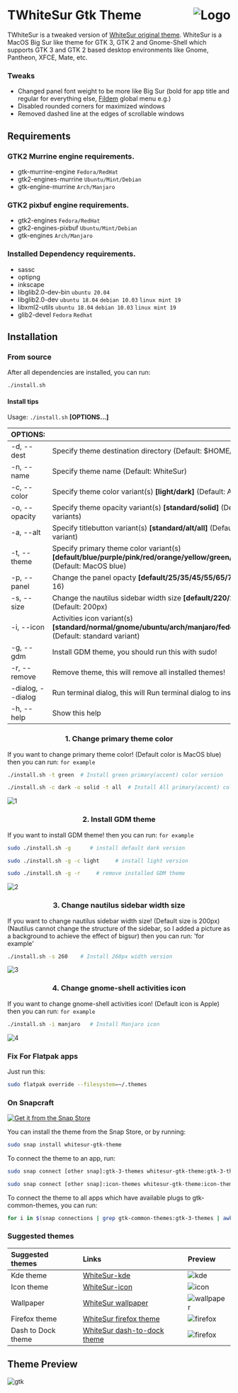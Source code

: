 <img src="https://github.com/vinceliuice/Sierra-gtk-theme/blob/imgs/logo.png" alt="Logo" align="right" /> TWhiteSur Gtk Theme
======

TWhiteSur is a tweaked version of [WhiteSur original theme](https://github.com/vinceliuice/WhiteSur-gtk-theme).
WhiteSur is a MacOS Big Sur like theme for GTK 3, GTK 2 and Gnome-Shell which supports GTK 3 and GTK 2 based desktop environments like Gnome, Pantheon, XFCE, Mate, etc.

### Tweaks

- Changed panel font weight to be more like Big Sur (bold for app title and regular for everything else, [Fildem](https://github.com/gonzaarcr/Fildem) global menu e.g.)
- Disabled rounded corners for maximized windows
- Removed dashed line at the edges of scrollable windows

## Requirements
### GTK2 Murrine engine requirements.

- gtk-murrine-engine  `Fedora/RedHat`
- gtk2-engines-murrine  `Ubuntu/Mint/Debian`
- gtk-engine-murrine  `Arch/Manjaro`

### GTK2 pixbuf engine requirements.

- gtk2-engines  `Fedora/RedHat`
- gtk2-engines-pixbuf  `Ubuntu/Mint/Debian`
- gtk-engines  `Arch/Manjaro`

### Installed Dependency requirements.

- sassc
- optipng
- inkscape
- libglib2.0-dev-bin  `ubuntu 20.04`
- libglib2.0-dev  `ubuntu 18.04` `debian 10.03` `linux mint 19`
- libxml2-utils  `ubuntu 18.04` `debian 10.03` `linux mint 19`
- glib2-devel  `Fedora` `Redhat`

## Installation

### From source

After all dependencies are installed, you can run:
```bash
./install.sh
```
#### Install tips

Usage:  `./install.sh`  **[OPTIONS...]**

|  OPTIONS:           | |
|:--------------------|:-------------|
|-d, --dest           | Specify theme destination directory (Default: $HOME/.themes)|
|-n, --name           | Specify theme name (Default: WhiteSur)|
|-c, --color          | Specify theme color variant(s) **[light/dark]** (Default: All variants)|
|-o, --opacity        | Specify theme opacity variant(s) **[standard/solid]** (Default: All variants)|
|-a, --alt            | Specify titlebutton variant(s) **[standard/alt/all]** (Default: standard variant)|
|-t, --theme          | Specify primary theme color variant(s) **[default/blue/purple/pink/red/orange/yellow/green/grey/all]** (Default: MacOS blue)|
|-p, --panel          | Change the panel opacty **[default/25/35/45/55/65/75/85]** (Default: 16)|
|-s, --size           | Change the nautilus sidebar width size **[default/220/240/260/280]** (Default: 200px)|
|-i, --icon           | Activities icon variant(s) **[standard/normal/gnome/ubuntu/arch/manjaro/fedora/debian/void]** (Default: standard variant)|
|-g, --gdm            | Install GDM theme, you should run this with sudo!|
|-r, --remove         | Remove theme, this will remove all installed themes!|
|-dialog, --dialog    | Run terminal dialog, this will Run terminal dialog to install themes!|
|-h, --help           | Show this help|

### <p align="center" > 1. Change primary theme color </p>
If you want to change primary theme color! (Default color is MacOS blue)
then you can run: `for example`
```bash
./install.sh -t green  # Install green primary(accent) color version

./install.sh -c dark -o solid -t all  # Install All primary(accent) color dark solid versions
```
![1](https://github.com/vinceliuice/WhiteSur-gtk-theme/blob/pictures/pictures/install-tip-01.png)

### <p align="center" > 2. Install GDM theme </p>
If you want to install GDM theme!
then you can run: `for example`
```bash
sudo ./install.sh -g      # install default dark version

sudo ./install.sh -g -c light     # install light version

sudo ./install.sh -g -r     # remove installed GDM theme
```
![2](https://github.com/vinceliuice/WhiteSur-gtk-theme/blob/pictures/pictures/install-tip-02.png)

### <p align="center" > 3. Change nautilus sidebar width size </p>
If you want to change nautilus sidebar width size! (Default size is 200px)
(Nautilus cannot change the structure of the sidebar, so I added a picture as a background to achieve the effect of bigsur)
then you can run: 'for example'
```bash
./install.sh -s 260    # Install 260px width version
```
![3](https://github.com/vinceliuice/WhiteSur-gtk-theme/blob/pictures/pictures/install-tip-03.png)

### <p align="center" > 4. Change gnome-shell activities icon </p>
If you want to change gnome-shell activities icon! (Default icon is Apple)
then you can run: `for example`
```bash
./install.sh -i manjaro   # Install Manjaro icon
```
![4](https://github.com/vinceliuice/WhiteSur-gtk-theme/blob/pictures/pictures/install-tip-04.png)

### Fix For Flatpak apps
Just run this:

```bash
sudo flatpak override --filesystem=~/.themes
```

### On Snapcraft

<a href="https://snapcraft.io/whitesur-gtk-theme">
<img alt="Get it from the Snap Store" src="https://snapcraft.io/static/images/badges/en/snap-store-black.svg" />
</a>

You can install the theme from the Snap Store, or by running:

```bash
sudo snap install whitesur-gtk-theme
```
To connect the theme to an app, run:
```bash
sudo snap connect [other snap]:gtk-3-themes whitesur-gtk-theme:gtk-3-themes
```
```bash
sudo snap connect [other snap]:icon-themes whitesur-gtk-theme:icon-themes
```
To connect the theme to all apps which have available plugs to gtk-common-themes, you can run:
```bash
for i in $(snap connections | grep gtk-common-themes:gtk-3-themes | awk '{print $2}'); do sudo snap connect $i whitesur-gtk-theme:gtk-3-themes; done
```

### Suggested themes
|  Suggested themes   | Links | Preview |
|:--------------------|:-------------|:-------------|
| Kde theme           | [WhiteSur-kde](https://github.com/vinceliuice/WhiteSur-kde)| ![kde](https://github.com/vinceliuice/WhiteSur-gtk-theme/blob/pictures/pictures/whitesur-kde-theme.png) |
| Icon theme          | [WhiteSur-icon](https://github.com/vinceliuice/WhiteSur-icon-theme)| ![icon](https://github.com/vinceliuice/WhiteSur-gtk-theme/blob/pictures/pictures/whitesur-icon-theme.png) |
| Wallpaper           | [WhiteSur wallpaper](https://github.com/vinceliuice/WhiteSur-kde/tree/master/wallpaper)| ![wallpaper](https://github.com/vinceliuice/WhiteSur-gtk-theme/blob/pictures/pictures/whitesur-wallpaper.png) |
| Firefox theme       | [WhiteSur firefox theme](src/other/firefox)| ![firefox](https://github.com/vinceliuice/WhiteSur-gtk-theme/blob/pictures/pictures/firefox-theme.png) |
| Dash to Dock theme  | [WhiteSur dash-to-dock theme](src/other/dash-to-dock)| ![firefox](https://github.com/vinceliuice/WhiteSur-gtk-theme/blob/pictures/pictures/dash-to-dock.png) |

## Theme Preview
![gtk](https://github.com/vinceliuice/WhiteSur-gtk-theme/blob/pictures/pictures/preview-gtk.png)
